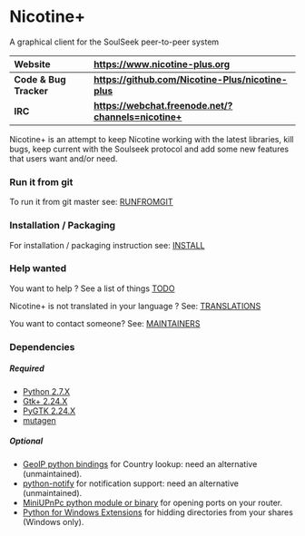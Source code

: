 # Nicotine+

A graphical client for the SoulSeek peer-to-peer system

| Website                | https://www.nicotine-plus.org                        |
| :--------------------- | :--------------------------------------------------- |
| **Code & Bug Tracker** | **https://github.com/Nicotine-Plus/nicotine-plus**   |
| **IRC**                | **https://webchat.freenode.net/?channels=nicotine+** |

Nicotine+ is an attempt to keep Nicotine working with the latest libraries,
kill bugs, keep current with the Soulseek protocol
and add some new features that users want and/or need.

### Run it from git

To run it from git master see: [RUNFROMGIT](doc/RUNFROMGIT.md)

### Installation / Packaging

For installation / packaging instruction see: [INSTALL](doc/INSTALL.md)

### Help wanted

You want to help ? See a list of things [TODO](doc/TODO.md)

Nicotine+ is not translated in your language ? See: [TRANSLATIONS](doc/TRANSLATIONS.md)

You want to contact someone? See: [MAINTAINERS](doc/MAINTAINERS.md)

### Dependencies

##### Required

* [Python 2.7.X](https://www.python.org/)
* [Gtk+ 2.24.X](http://www.gtk.org/)
* [PyGTK 2.24.X](http://www.pygtk.org/)
* [mutagen](https://github.com/quodlibet/mutagen)

##### Optional

* [GeoIP python bindings](https://dev.maxmind.com/geoip/legacy/downloadable/) for Country lookup: need an alternative (unmaintained).
* [python-notify](http://www.galago-project.org) for notification support: need an alternative (unmaintained).
* [MiniUPnPc python module or binary](https://miniupnp.tuxfamily.org/) for opening ports on your router.
* [Python for Windows Extensions](https://sourceforge.net/projects/pywin32/) for hidding directories from your shares (Windows only).
